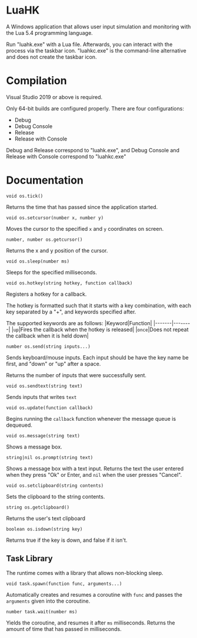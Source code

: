 # LuaHK
A Windows application that allows user input simulation and monitoring with the Lua 5.4 programming language.

Run "luahk.exe" with a Lua file. Afterwards, you can interact with the process via the taskbar icon.
"luahkc.exe" is the command-line alternative and does not create the taskbar icon.

# Compilation

Visual Studio 2019 or above is required.

Only 64-bit builds are configured properly. There are four configurations:

- Debug
- Debug Console
- Release
- Release with Console

Debug and Release correspond to "luahk.exe", and Debug Console and Release with Console correspond to "luahkc.exe"

# Documentation
`void os.tick()`

Returns the time that has passed since the application started.

`void os.setcursor(number x, number y)`

Moves the cursor to the specified `x` and `y` coordinates on screen.

`number, number os.getcursor()`

Returns the x and y position of the cursor.

`void os.sleep(number ms)`

Sleeps for the specified milliseconds.

`void os.hotkey(string hotkey, function callback)`

Registers a hotkey for a callback.

The hotkey is formatted such that it starts with a key combination, with each key separated by a "+", and keywords specified after.

The supported keywords are as follows:
|Keyword|Function|
|-------|--------|
|`up`|Fires the callback when the hotkey is released|
|`once`|Does not repeat the callback when it is held down|

`number os.send(string inputs...)`

Sends keyboard/mouse inputs. Each input should be have the key name be first, and "down" or "up" after a space.

Returns the number of inputs that were successfully sent.

`void os.sendtext(string text)`

Sends inputs that writes `text`

`void os.update(function callback)`

Begins running the `callback` function whenever the message queue is dequeued.

`void os.message(string text)`

Shows a message box.

`string|nil os.prompt(string text)`

Shows a message box with a text input. Returns the text the user entered when they press "Ok" or Enter, and `nil` when the user presses "Cancel".

`void os.setclipboard(string contents)`

Sets the clipboard to the string contents.

`string os.getclipboard()`

Returns the user's text clipboard

`boolean os.isdown(string key)`

Returns true if the key is down, and false if it isn't.

## Task Library

The runtime comes with a library that allows non-blocking sleep.

`void task.spawn(function func, arguments...)`

Automatically creates and resumes a coroutine with `func` and passes the `arguments` given into the coroutine.

`number task.wait(number ms)`

Yields the coroutine, and resumes it after `ms` milliseconds. Returns the amount of time that has passed in milliseconds.